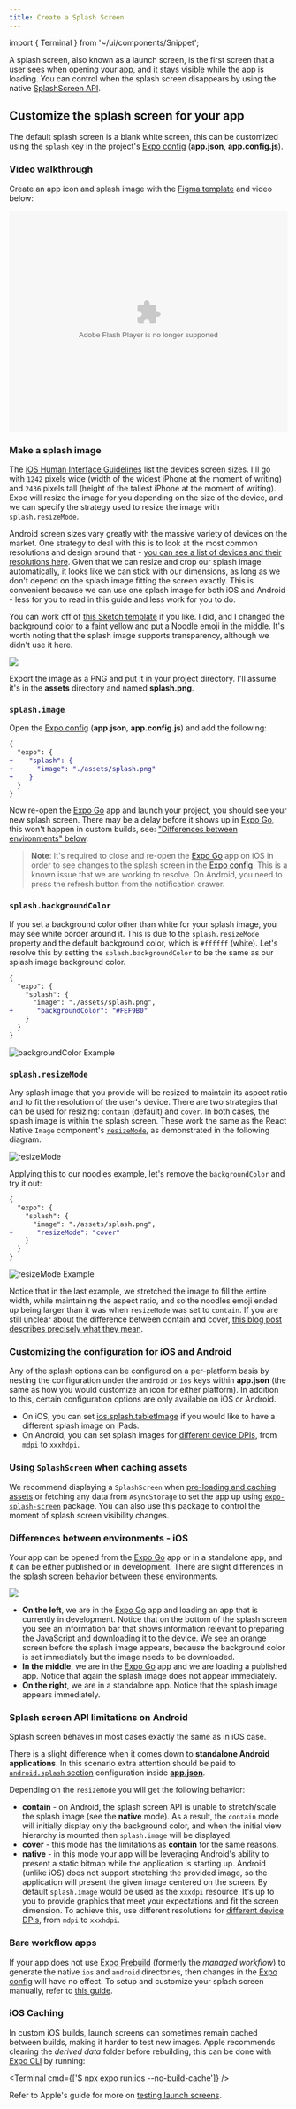 ```yaml
---
title: Create a Splash Screen
---
```


import { Terminal } from '~/ui/components/Snippet';

A splash screen, also known as a launch screen, is the first screen that a user sees when opening your app, and it stays visible while the app is loading. You can control when the splash screen disappears by using the native [SplashScreen API](../versions/latest/sdk/splash-screen.md).

## Customize the splash screen for your app

The default splash screen is a blank white screen, this can be customized using the `splash` key in the project's [Expo config][expo-config] (**app.json**, **app.config.js**).

### Video walkthrough

Create an app icon and splash image with the [Figma template](https://www.figma.com/file/ddc0glVeILssZl0Dcn1lSS/App-Icon-and-Splash?node-id=0%3A1) and video below:

<object width="100%" height="400">
   <param name="movie" value="https://youtube.com/embed/mVOFvLSiJ_s" />
   <param name="wmode" value="transparent" />
   <embed src="https://youtube.com/embed/mVOFvLSiJ_s" type="application/x-shockwave-flash" wmode="transparent" width="100%" height="400" />
 </object>

### Make a splash image

The [iOS Human Interface Guidelines](https://developer.apple.com/design/human-interface-guidelines/foundations/layout#specifications) list the devices screen sizes. I'll go with `1242` pixels wide (width of the widest iPhone at the moment of writing) and `2436` pixels tall (height of the tallest iPhone at the moment of writing). Expo will resize the image for you depending on the size of the device, and we can specify the strategy used to resize the image with `splash.resizeMode`.

Android screen sizes vary greatly with the massive variety of devices on the market. One strategy to deal with this is to look at the most common resolutions and design around that - [you can see a list of devices and their resolutions here](https://material.io/resources/devices/). Given that we can resize and crop our splash image automatically, it looks like we can stick with our dimensions, as long as we don't depend on the splash image fitting the screen exactly. This is convenient because we can use one splash image for both iOS and Android - less for you to read in this guide and less work for you to do.

You can work off of [this Sketch template](https://github.com/expo/files/blob/b264c7f7bf2cacfbdb45640063988ab61dfbbe23/splash-template.sketch?raw=true) if you like. I did, and I changed the background color to a faint yellow and put a Noodle emoji in the middle. It's worth noting that the splash image supports transparency, although we didn't use it here.

![](/static/images/splash-example.png)

Export the image as a PNG and put it in your project directory. I'll assume it's in the **assets** directory and named **splash.png**.

### `splash.image`

Open the [Expo config][expo-config] (**app.json**, **app.config.js**) and add the following:

```diff
{
  "expo": {
+    "splash": {
+      "image": "./assets/splash.png"
+    }
  }
}
```

Now re-open the [Expo Go][expo-go] app and launch your project, you should see your new splash screen. There may be a delay before it shows up in [Expo Go][expo-go], this won't happen in custom builds, see: ["Differences between environments" below](#differences-between-environments).

> **Note**: It's required to close and re-open the [Expo Go][expo-go] app on iOS in order to see changes to the splash screen in the [Expo config][expo-config]. This is a known issue that we are working to resolve. On Android, you need to press the refresh button from the notification drawer.

### `splash.backgroundColor`

If you set a background color other than white for your splash image, you may see white border around it. This is due to the `splash.resizeMode` property and the default background color, which is `#ffffff` (white). Let's resolve this by setting the `splash.backgroundColor` to be the same as our splash image background color.

```diff
{
  "expo": {
    "splash": {
      "image": "./assets/splash.png",
+      "backgroundColor": "#FEF9B0"
    }
  }
}
```

![backgroundColor Example](/static/images/backgroundColor-noodles.png)

### `splash.resizeMode`

Any splash image that you provide will be resized to maintain its aspect ratio and to fit the resolution of the user's device. There are two strategies that can be used for resizing: `contain` (default) and `cover`. In both cases, the splash image is within the splash screen. These work the same as the React Native `Image` component's [`resizeMode`](https://reactnative.dev/docs/image#resizemode), as demonstrated in the following diagram.

![resizeMode](/static/images/resizeMode.png)

Applying this to our noodles example, let's remove the `backgroundColor` and try it out:

```diff
{
  "expo": {
    "splash": {
      "image": "./assets/splash.png",
+      "resizeMode": "cover"
    }
  }
}
```

![resizeMode Example](/static/images/resizeMode-noodles.png)

Notice that in the last example, we stretched the image to fill the entire width, while maintaining the aspect ratio, and so the noodles emoji ended up being larger than it was when `resizeMode` was set to `contain`. If you are still unclear about the difference between contain and cover, [this blog post describes precisely what they mean](http://blog.vjeux.com/2013/image/css-container-and-cover.html).

### Customizing the configuration for iOS and Android

Any of the splash options can be configured on a per-platform basis by nesting the configuration under the `android` or `ios` keys within **app.json** (the same as how you would customize an icon for either platform). In addition to this, certain configuration options are only available on iOS or Android.

- On iOS, you can set [ios.splash.tabletImage](../workflow/configuration.md#tabletimage) if you would like to have a different splash image on iPads.
- On Android, you can set splash images for [different device DPIs](../workflow/configuration.md#android), from `mdpi` to `xxxhdpi`.

### Using `SplashScreen` when caching assets

We recommend displaying a `SplashScreen` when [pre-loading and caching assets](/guides/preloading-and-caching-assets/#pre-loading-and-caching-assets) or fetching any data from `AsyncStorage` to set the app up using [`expo-splash-screen`](/versions/latest/sdk/splash-screen) package. You can also use this package to control the moment of splash screen visibility changes.

### Differences between environments - iOS

Your app can be opened from the [Expo Go][expo-go] app or in a standalone app, and it can be either published or in development. There are slight differences in the splash screen behavior between these environments.

![](https://media.giphy.com/media/l378l98EI0VQdwRzy/giphy.gif)

- **On the left**, we are in the [Expo Go][expo-go] app and loading an app that is currently in development. Notice that on the bottom of the splash screen you see an information bar that shows information relevant to preparing the JavaScript and downloading it to the device. We see an orange screen before the splash image appears, because the background color is set immediately but the image needs to be downloaded.
- **In the middle**, we are in the [Expo Go][expo-go] app and we are loading a published app. Notice that again the splash image does not appear immediately.
- **On the right**, we are in a standalone app. Notice that the splash image appears immediately.

### Splash screen API limitations on Android

Splash screen behaves in most cases exactly the same as in iOS case.

There is a slight difference when it comes down to **standalone Android applications**.
In this scenario extra attention should be paid to [`android.splash` section](../workflow/configuration.md#android) configuration inside [**app.json**](../workflow/configuration.md#android).

Depending on the `resizeMode` you will get the following behavior:

- **contain** - on Android, the splash screen API is unable to stretch/scale the splash image (see the **native** mode). As a result, the `contain` mode will initially display only the background color, and when the initial view hierarchy is mounted then `splash.image` will be displayed.
- **cover** - this mode has the limitations as **contain** for the same reasons.
- **native** - in this mode your app will be leveraging Android's ability to present a static bitmap while the application is starting up. Android (unlike iOS) does not support stretching the provided image, so the application will present the given image centered on the screen. By default `splash.image` would be used as the `xxxdpi` resource. It's up to you to provide graphics that meet your expectations and fit the screen dimension. To achieve this, use different resolutions for [different device DPIs](../workflow/configuration.md#android), from `mdpi` to `xxxhdpi`.

### Bare workflow apps

If your app does not use [Expo Prebuild](/workflow/prebuild) (formerly the _managed workflow_) to generate the native `ios` and `android` directories, then changes in the [Expo config][expo-config] will have no effect. To setup and customize your splash screen manually, refer to [this guide](https://github.com/expo/expo/tree/main/packages/expo-splash-screen#-installation-in-bare-react-native-projects).

### iOS Caching

In custom iOS builds, launch screens can sometimes remain cached between builds, making it harder to test new images. Apple recommends clearing the _derived data_ folder before rebuilding, this can be done with [Expo CLI][expo-cli] by running:

<Terminal cmd={['$ npx expo run:ios --no-build-cache']} />

Refer to Apple's guide for more on [testing launch screens](https://developer.apple.com/documentation/technotes/tn3118-debugging-your-apps-launch-screen).

[expo-go]: https://expo.dev/expo-go
[expo-cli]: /workflow/expo-cli
[expo-config]: /workflow/configuration
